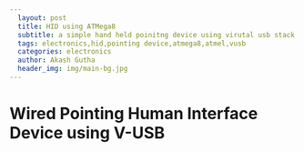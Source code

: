 ```yaml
---
  layout: post
  title: HID using ATMega8
  subtitle: a simple hand held poinitng device using virutal usb stack (vusb) and the microcontroller ATMega8
  tags: electronics,hid,pointing device,atmega8,atmel,vusb
  categories: electronics
  author: Akash Gutha
  header_img: img/main-bg.jpg
---
```


<h1>
  Wired Pointing Human Interface Device using V-USB 
</h1>
